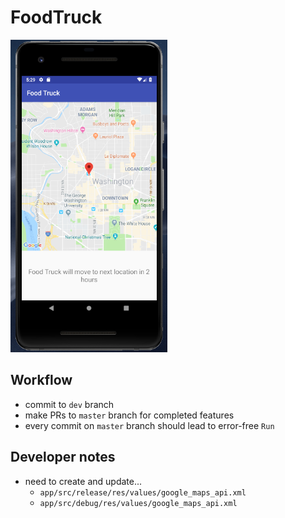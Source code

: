 # FoodTruck

<img src="screenshots/screenshot.png" height="500" alt="screenshot" />

## Workflow

- commit to `dev` branch
- make PRs to `master` branch for completed features
- every commit on `master` branch should lead to error-free `Run`

## Developer notes

- need to create and update...
  - `app/src/release/res/values/google_maps_api.xml`
  - `app/src/debug/res/values/google_maps_api.xml`
